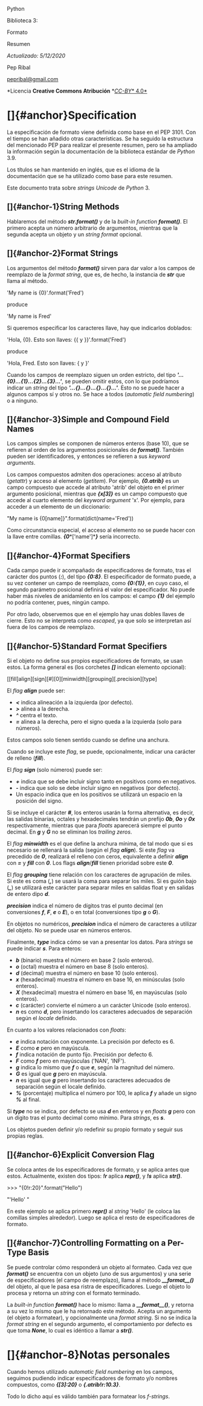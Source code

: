 Python

Biblioteca 3:

Formato

Resumen

*Actualizado: 5/12/2020*

Pep Ribal

<pepribal@gmail.com>

*Licencia **Creative Commons Atribución**
*[*C*](https://creativecommons.org/licenses/by/4.0/)[*C-BY*](https://creativecommons.org/licenses/by/4.0/)[*
4.0*](https://creativecommons.org/licenses/by/4.0/)

[]{#anchor}Specification
========================

La especificación de formato viene definida como base en el PEP 3101.
Con el tiempo se han añadido otras características. Se ha seguido la
estructura del mencionado PEP para realizar el presente resumen, pero se
ha ampliado la información según la documentación de la biblioteca
estándar de *Python* 3.9.

Los títulos se han mantenido en inglés, que es el idioma de la
documentación que se ha utilizado como base para este resumen.

Este documento trata sobre *strings* *Unicode* de *Python* 3.

[]{#anchor-1}String Methods
---------------------------

Hablaremos del método ***str.format()*** y de la *built-in function*
***format()***. El primero acepta un número arbitrario de argumentos,
mientras que la segunda acepta un objeto y un *string format* opcional.

[]{#anchor-2}Format Strings
---------------------------

Los argumentos del método ***format()*** sirven para dar valor a los
campos de reemplazo de la *format string*, que es, de hecho, la
instancia de ***str*** que llama al método.

\'My name is {0}\'.format(\'Fred\')

produce

\'My name is Fred\'

Si queremos especificar los caracteres llave, hay que indicarlos
doblados:

\'Hola, {0}. Esto son llaves: {{ y }}\'.format(\'Fred\')

produce

\'Hola, Fred. Esto son llaves: { y }\'

Cuando los campos de reemplazo siguen un orden estricto, del tipo
***\'\...{0}\...{1}\...{2}\...{3}\...\'***, se pueden omitir estos, con
lo que podríamos indicar un *string* del tipo
***\'\...{}\...{}\...{}\...{}\...\'***. Esto no se puede hacer a algunos
campos sí y otros no. Se hace a todos (*automatic field numbering*) o a
ninguno.

[]{#anchor-3}Simple and Compound Field Names
--------------------------------------------

Los campos simples se componen de números enteros (base 10), que se
refieren al orden de los argumentos posicionales de ***format()***.
También pueden ser identificadores, y entonces se refieren a sus
*keyword arguments*.

Los campos compuestos admiten dos operaciones: acceso al atributo
(*getattr*) y acceso al elemento (*getitem*). Por ejemplo,
***{0.atrib}*** es un campo compuesto que accede al atributo \'atrib\'
del objeto en el primer argumento posicional, mientras que
***{x\[3\]}*** es un campo compuesto que accede al cuarto elemento del
*keyword argument* \'x\'. Por ejemplo, para acceder a un elemento de un
diccionario:

\"My name is {0\[name\]}\".format(dict(name=\'Fred\'))

Como circunstancia especial, el acceso al elemento no se puede hacer con
la llave entre comillas. ***{0****\[\'name\'\]****}*** sería incorrecto.

[]{#anchor-4}Format Specifiers
------------------------------

Cada campo puede ir acompañado de especificadores de formato, tras el
carácter dos puntos (***:***), del tipo ***{0:8}***. El especificador de
formato puede, a su vez contener un campo de reemplazo, como
***{0:{1}}***, en cuyo caso, el segundo parámetro posicional definirá el
valor del especificador. No puede haber más niveles de anidamiento en
los campos: el campo ***{1}*** del ejemplo no podría contener, pues,
ningún campo.

Por otro lado, observemos que en el ejemplo hay unas dobles llaves de
cierre. Esto no se interpreta como *escaped*, ya que solo se interpretan
así fuera de los campos de reemplazo.

[]{#anchor-5}Standard Format Specifiers
---------------------------------------

Si el objeto no define sus propios especificadores de formato, se usan
estos. La forma general es (los corchetes ***\[\]*** indican elemento
opcional):

\[\[fill\]align\]\[sign\]\[\#\]\[0\]\[minwidth\]\[grouping\]\[.precision\]\[type\]

El *flag* ***align*** puede ser:

-   ***\<*** indica alineación a la izquierda (por defecto).
-   ***\>*** alinea a la derecha.
-   ***\^*** centra el texto.
-   ***=*** alinea a la derecha, pero el signo queda a la izquierda
    (solo para números).

Estos campos solo tienen sentido cuando se define una anchura.

Cuando se incluye este *flag*, se puede, opcionalmente, indicar una
carácter de relleno (***fill***).

El *flag* ***sign*** (solo números) puede ser:

-   ***+*** indica que se debe incluir signo tanto en positivos como en
    negativos.
-   ***-*** indica que solo se debe incluir signo en negativos (por
    defecto).
-   Un espacio indica que en los positivos se utilizará un espacio en la
    posición del signo.

Si se incluye el carácter ***\#***, los enteros usarán la forma
alternativa, es decir, las salidas binarias, octales y hexadecimales
tendrán un prefijo ***0b***, ***0o*** y ***0x*** respectivamente,
mientras que para *floats* aparecerá siempre el punto decimal. En
***g*** y ***G*** no se eliminan los *trailing zeros*.

El *flag* ***minwidth*** es el que define la anchura mínima, de tal modo
que si es necesario se rellenará la salida (según el *flag*
***align***). Si este *flag* va precedido de ***0***, realizará el
relleno con ceros, equivalente a definir ***align*** con ***=*** y
***fill*** con ***0***. Los flags ***align***/***fill*** tienen
prioridad sobre este ***0***.

El *flag* ***grouping*** tiene relación con los caracteres de agrupación
de miles. Si este es coma (***,***) se usará la coma para separar los
miles. Si es guión bajo (***\_***) se utilizará este carácter para
separar miles en salidas float y en salidas de entero dipo ***d***.

***precision*** indica el número de dígitos tras el punto decimal (en
conversiones ***f***, ***F***, ***e*** o ***E***), o en total
(conversiones tipo ***g*** o ***G***).

En objetos no numéricos, ***precision*** indica el número de caracteres
a utilizar del objeto. No se puede usar en números enteros.

Finalmente, ***type*** indica cómo se van a presentar los datos. Para
*strings* se puede indicar ***s***. Para enteros:

-   ***b*** (binario) muestra el número en base 2 (solo enteros).
-   ***o*** (octal) muestra el número en base 8 (solo enteros).
-   ***d*** (decimal) muestra el número en base 10 (solo enteros).
-   ***x*** (hexadecimal) muestra el número en base 16, en minúsculas
    (solo enteros).
-   ***X*** (hexadecimal) muestra el número en base 16, en mayúsculas
    (solo enteros).
-   ***c*** (carácter) convierte el número a un carácter Unicode (solo
    enteros).
-   ***n*** es como ***d***, pero insertando los caracteres adecuados de
    separación según el *locale* definido.

En cuanto a los valores relacionados con *floats*:

-   ***e*** indica notación con exponente. La precisión por defecto
    es 6.
-   ***E*** como ***e*** pero en mayúscula.
-   ***f*** indica notación de punto fijo. Precisión por defecto 6.
-   ***F*** como ***f*** pero en mayúsculas (\'NAN\', \'INF\').
-   ***g*** indica lo mismo que ***f*** o que ***e***, según la magnitud
    del número.
-   ***G*** es igual que ***g*** pero en mayúscula.
-   ***n*** es igual que ***g*** pero insertando los caracteres
    adecuados de separación según el locale definido.
-   ***%*** (porcentaje) multiplica el número por 100, le aplica ***f***
    y añade un signo ***%*** al final.

Si ***type*** no se indica, por defecto se usa ***d*** en enteros y en
*floats* ***g*** pero con un dígito tras el punto decimal como mínimo.
Para *strings*, es ***s***.

Los objetos pueden definir y/o redefinir su propio formato y seguir sus
propias reglas.

[]{#anchor-6}Explicit Conversion Flag
-------------------------------------

Se coloca antes de los especificadores de formato, y se aplica antes que
estos. Actualmente, existen dos tipos: ***!r*** aplica ***repr()***, y
***!s*** aplica ***str()***.

\>\>\> \"{0!r:20}\".format(\"Hello\")

\"\'Hello\'             \"

En este ejemplo se aplica primero ***repr()*** al *string* \'Hello\' (le
coloca las comillas simples alrededor). Luego se aplica el resto de
especificadores de formato.

[]{#anchor-7}Controlling Formatting on a Per-Type Basis
-------------------------------------------------------

Se puede controlar cómo responderá un objeto al formateo. Cada vez que
***format()*** se encuentra con un objeto (uno de sus argumentos) y una
serie de especificadores (el campo de reemplazo), llama al método
***\_\_format\_\_()*** del objeto, al que le pasa esa ristra de
especificadores. Luego el objeto lo procesa y retorna un *string* con el
formato terminado.

La *built-in function* ***format()*** hace lo mismo: llama a
***\_\_format\_\_()***, y retorna a su vez lo mismo que le ha retornado
este método. Acepta un argumento (el objeto a formatear), y
opcionalmente una *format string*. Si no se indica la *format string* en
el segundo argumento, el comportamiento por defecto es que toma
***None***, lo cual es idéntico a llamar a ***str()***.

[]{#anchor-8}Notas personales
=============================

Cuando hemos utilizado *automatic field numbering* en los campos,
seguimos pudiendo indicar especificadores de formato y/o nombres
compuestos, como ***{\[3\]:20}*** o ***{.atrib!r:10.3}***.

Todo lo dicho aquí es válido también para formatear los *f-strings*.
